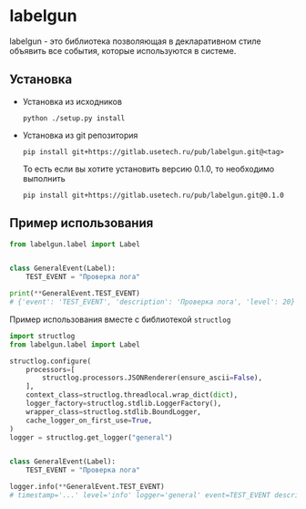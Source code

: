 labelgun
========

labelgun - это библиотека позволяющая в декларативном стиле объявить все события, которые используются в системе.
 

## Установка

- Установка из исходников
    
    ```
    python ./setup.py install
    ```

- Установка из git репозитория
    
    ```
    pip install git+https://gitlab.usetech.ru/pub/labelgun.git@<tag>
    ```
    
    То есть если вы хотите установить версию 0.1.0, то необходимо выполнить
    
    ```
    pip install git+https://gitlab.usetech.ru/pub/labelgun.git@0.1.0
    ```


## Пример использования

```python
from labelgun.label import Label


class GeneralEvent(Label):
    TEST_EVENT = "Проверка лога"

print(**GeneralEvent.TEST_EVENT)
# {'event': 'TEST_EVENT', 'description': 'Проверка лога', 'level': 20}
```

Пример использования вместе с библиотекой `structlog`

```python
import structlog
from labelgun.label import Label

structlog.configure(
    processors=[
        structlog.processors.JSONRenderer(ensure_ascii=False),
    ],
    context_class=structlog.threadlocal.wrap_dict(dict),
    logger_factory=structlog.stdlib.LoggerFactory(),
    wrapper_class=structlog.stdlib.BoundLogger,
    cache_logger_on_first_use=True,
)
logger = structlog.get_logger("general")


class GeneralEvent(Label):
    TEST_EVENT = "Проверка лога"

logger.info(**GeneralEvent.TEST_EVENT)
# timestamp='...' level='info' logger='general' event=TEST_EVENT description='Проверка лога'
```
